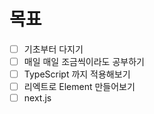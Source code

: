# 목표

- [ ] 기초부터 다지기
- [ ] 매일 매일 조금씩이라도 공부하기
- [ ] TypeScript 까지 적용해보기
- [ ] 리엑트로 Element 만들어보기
- [ ] next.js